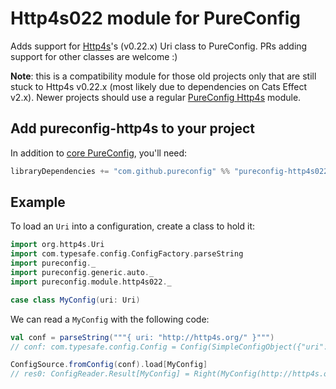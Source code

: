 
# Http4s022 module for PureConfig

Adds support for [Http4s](http://http4s.org/)'s (v0.22.x) Uri class to PureConfig. PRs adding support
for other classes are welcome :)

**Note**: this is a compatibility module for those old projects only that are still stuck to Http4s v0.22.x (most likely due to dependencies on Cats Effect v2.x).
Newer projects should use a regular [PureConfig Http4s](https://github.com/pureconfig/pureconfig/tree/master/modules/http4s) module.

## Add pureconfig-http4s to your project

In addition to [core PureConfig](https://github.com/pureconfig/pureconfig), you'll need:

```scala
libraryDependencies += "com.github.pureconfig" %% "pureconfig-http4s022" % "0.17.6"
```

## Example

To load an `Uri` into a configuration, create a class to hold it:

```scala
import org.http4s.Uri
import com.typesafe.config.ConfigFactory.parseString
import pureconfig._
import pureconfig.generic.auto._
import pureconfig.module.http4s022._

case class MyConfig(uri: Uri)
```

We can read a `MyConfig` with the following code:

```scala
val conf = parseString("""{ uri: "http://http4s.org/" }""")
// conf: com.typesafe.config.Config = Config(SimpleConfigObject({"uri":"http://http4s.org/"}))

ConfigSource.fromConfig(conf).load[MyConfig]
// res0: ConfigReader.Result[MyConfig] = Right(MyConfig(http://http4s.org/))
```
